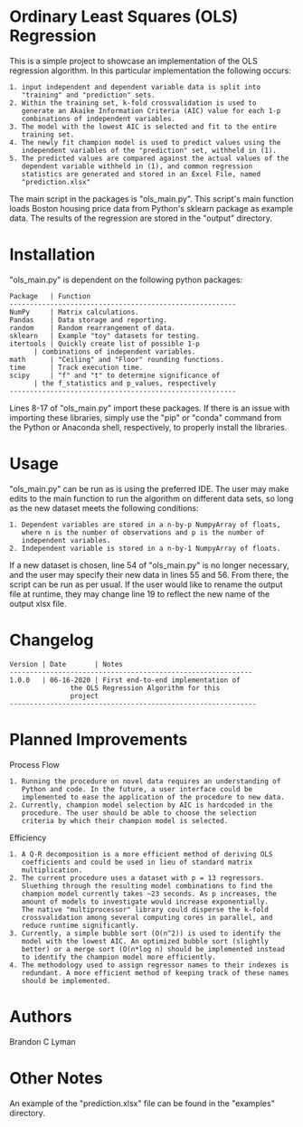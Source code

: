 # Ordinary Least Squares (OLS) Regression

This is a simple project to showcase an implementation of the OLS
regression algorithm. In this particular implementation the following occurs:

	1. input independent and dependent variable data is split into 
	   "training" and "prediction" sets. 
	2. Within the training set, k-fold crossvalidation is used to 
	   generate an Akaike Information Criteria (AIC) value for each 1-p 
	   combinations of independent variables. 
	3. The model with the lowest AIC is selected and fit to the entire 
	   training set.
	4. The newly fit champion model is used to predict values using the 
	   independent variables of the "prediction" set, withheld in (1).
	5. The predicted values are compared against the actual values of the
	   dependent variable withheld in (1), and common regression 
	   statistics are generated and stored in an Excel File, named 
	   "prediction.xlsx"

The main script in the packages is "ols_main.py". This script's main function
loads Boston housing price data from Python's sklearn package as example data.
The results of the regression are stored in the "output" directory.

# Installation

"ols_main.py" is dependent on the following python packages:

	Package   | Function
	--------------------------------------------------------
	NumPy     | Matrix calculations.
	Pandas    | Data storage and reporting.
	random    | Random rearrangement of data.
	sklearn   | Example "toy" datasets for testing.
	itertools | Quickly create list of possible 1-p 
		  | combinations of independent variables. 
	math      | "Ceiling" and "Floor" rounding functions.
	time	  | Track execution time.
	scipy	  | "f" and "t" to determine significance of
		  | the f_statistics and p_values, respectively 
	--------------------------------------------------------

Lines 8-17 of "ols_main.py" import these packages. If there is an issue with
importing these libraries, simply use the "pip" or "conda" command from the
Python or Anaconda shell, respectively, to properly install the libraries.

# Usage

"ols_main.py" can be run as is using the preferred IDE. The user may make edits
to the main function to run the algorithm on different data sets, so long as
the new dataset meets the following conditions:

	1. Dependent variables are stored in a n-by-p NumpyArray of floats,
	   where n is the number of observations and p is the number of
	   independent variables.
	2. Independent variable is stored in a n-by-1 NumpyArray of floats.

If a new dataset is chosen, line 54 of "ols_main.py" is no longer necessary,
and the user may specify their new data in lines 55 and 56. From there, the
script can be run as per usual. If the user would like to rename the output 
file at runtime, they may change line 19 to reflect the new name of the
output xlsx file.

# Changelog

	Version | Date       | Notes
	------------------------------------------------------------
	1.0.0   | 06-16-2020 | First end-to-end implementation of 
			       the OLS Regression Algorithm for this
			       project 
	-------------------------------------------------------------

# Planned Improvements

Process Flow

	1. Running the procedure on novel data requires an understanding of
	   Python and code. In the future, a user interface could be
	   implemented to ease the application of the procedure to new data.
	2. Currently, champion model selection by AIC is hardcoded in the 
	   procedure. The user should be able to choose the selection 
	   criteria by which their champion model is selected. 

Efficiency
	
	1. A Q-R decomposition is a more efficient method of deriving OLS 
	   coefficients and could be used in lieu of standard matrix 
	   multiplication.
	2. The current procedure uses a dataset with p = 13 regressors.
	   Sluething through the resulting model combinations to find the
	   champion model currently takes ~23 seconds. As p increases, the
	   amount of models to investigate would increase exponentially.
	   The native "multiprocessor" library could disperse the k-fold
	   crossvalidation among several computing cores in parallel, and
	   reduce runtime significantly.
	3. Currently, a simple bubble sort (O(n^2)) is used to identify the 
	   model with the lowest AIC. An optimized bubble sort (slightly 
	   better) or a merge sort (O(n*log n) should be implemented instead
	   to identify the champion model more efficiently.
	4. The methodology used to assign regressor names to their indexes is
	   redundant. A more efficient method of keeping track of these names
	   should be implemented.

# Authors

Brandon C Lyman

# Other Notes

An example of the "prediction.xlsx" file can be found in the "examples" 
directory.
